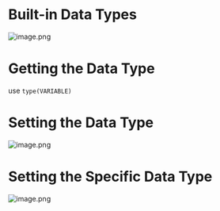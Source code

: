 # Built-in Data Types 
![image.png](https://cdn.jsdelivr.net/gh/Pokemongle/img_bed_0@main/img/202502260230082.png)

# Getting the Data Type 
use `type(VARIABLE)`

# Setting the Data Type 
![image.png](https://cdn.jsdelivr.net/gh/Pokemongle/img_bed_0@main/img/202502260231738.png)

# Setting the Specific Data Type 
![image.png](https://cdn.jsdelivr.net/gh/Pokemongle/img_bed_0@main/img/202502260232213.png)
